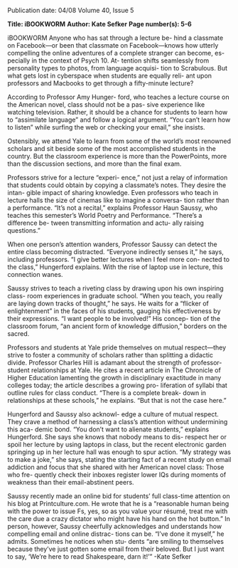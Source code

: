 Publication date: 04/08
Volume 40, Issue 5

**Title: iBOOKWORM**
**Author: Kate Sefker**
**Page number(s): 5-6**

iBOOKWORM 
Anyone who has sat through a lecture be-
hind a classmate on Facebook—or been 
that classmate on Facebook—knows how 
utterly compelling the online adventures 
of a complete stranger can become, es-
pecially in the context of Psych 10. At-
tention shifts seamlessly from personality 
types to photos, from language acquisi-
tion to Scrabulous. But what gets lost in 
cyberspace when students are equally reli-
ant upon professors and Macbooks to get 
through a fifty-minute lecture? 


According to Professor Amy Hunger-
ford, who teaches a lecture course on the 
American novel, class should not be a pas-
sive experience like watching television. 
Rather, it should be a chance for students 
to learn how to “assimilate language” and 
follow a logical argument. “You can’t learn 
how to listen” while surfing the web or 
checking your email,” she insists. 


 Ostensibly, we attend Yale to learn 
from some of the world’s most renowned 
scholars and sit beside some of the most 
accomplished students in the country. But 
the classroom experience is more than the 
PowerPoints, more than the discussion 
sections, and more than the final exam. 


Professors strive for a lecture “experi-
ence,” not just a relay of information 
that students could obtain by copying a 
classmate’s notes. They desire the intan-
gible impact of sharing knowledge. Even 
professors who teach in lecture halls the 
size of cinemas like to imagine a conversa-
tion rather than a performance. “It’s not 
a recital,” explains Professor Haun Saussy, 
who teaches this semester’s World Poetry 
and Performance. “There’s a difference be-
tween transmitting information and actu-
ally raising questions.” 


When one person’s attention wanders, 
Professor Saussy can detect the entire class 
becoming distracted. “Everyone indirectly 
senses it,” he says, including professors. “I 
give better lectures when I feel more con-
nected to the class,” Hungerford explains. 
With the rise of laptop use in lecture, this 
connection wanes. 


Saussy strives to teach a riveting class 
by drawing upon his own inspiring class-
room experiences in graduate school. 
“When you teach, you really are laying 
down tracks of thought,” he says. He 
waits for a “flicker of enlightenment” 
in the faces of his students, gauging his 
effectiveness by their expressions. “I 
want people to be involved!” His concep-
tion of the classroom forum, “an ancient 
form of knowledge diffusion,” borders on 
the sacred. 


Professors and students at Yale pride 
themselves on mutual respect—they strive 
to foster a community of scholars rather 
than splitting a didactic divide. Professor 
Charles Hill is adamant about the strength 
of professor-student relationships at Yale. 
He cites a recent article in The Chronicle of 
Higher Education lamenting the growth in 
disciplinary exactitude in many colleges 
today; the article describes a growing pro-
liferation of syllabi that outline rules for 
class conduct. “There is a complete break-
down in relationships at these schools,” he 
explains. “But that is not the case here.” 


Hungerford and Saussy also acknowl-
edge a culture of mutual respect. They 
crave a method of harnessing a class’s 
attention without undermining this aca-
demic bond. “You don’t want to alienate 
students,” explains Hungerford. She says 
she knows that nobody means to dis-
respect her or spoil her lecture by using 
laptops in class, but the recent electronic 
garden springing up in her lecture hall 
was enough to spur action. “My strategy 
was to make a joke,” she says, stating the 
starting fact of a recent study on email 
addiction and focus that she shared with 
her American novel class: Those who fre-
quently check their inboxes register lower 
IQs during moments of weakness than 
their email-abstinent peers. 


Saussy recently made an online bid for 
students’ full class-time attention on his 
blog at Printculture.com. He wrote that 
he is a “reasonable human being with the 
power to issue Fs, yes, so as you value your 
résumé, treat me with the care due a crazy 
dictator who might have his hand on the 
hot button.” In person, however, Saussy 
cheerfully acknowledges and understands 
how compelling email and online distrac-
tions can be. “I’ve done it myself,” he 
admits. Sometimes he notices when stu-
dents “are smiling to themselves because 
they’ve just gotten some email from their 
beloved. But I just want to say, ‘We’re here 
to read Shakespeare, darn it!’” 
-Kate Sefker